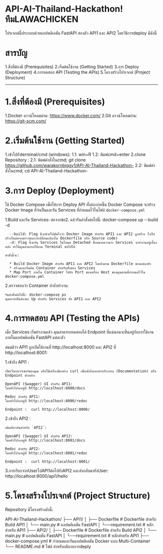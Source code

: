 # API-AI-Thailand-Hackathon!ทีมLAWACHICKEN
โปรเจกต์นี้ประกอบด้วยแอปพลิเคชัน FastAPI สองตัว API1 และ API2 โดยวิธีการdeploy มีดังนี้

# สารบัญ

1.สิ่งที่ต้องมี (Prerequisites)
2.เริ่มต้นใช้งาน (Getting Started)
3.การ Deploy (Deployment)
4.การทดสอบ API (Testing the APIs)
5.โครงสร้างโปรเจกต์ (Project Structure)

---------------------------------------

# 1.สิ่งที่ต้องมี (Prerequisites)

1.Docker ดาวน์โหลดผ่าน: https://www.docker.com/
2.Git ดาวน์โหลดผ่าน: https://git-scm.com/

# 2.เริ่มต้นใช้งาน (Getting Started)

1.เข้าไปยังterminal/cmd (windows):
    1.1: win+R
    1.2: พิมพ์cmd+enter
2.clone Repository :
    2.1: พิมพ์คำสั่งในcmd; git clone https://github.com/warakornbiggy1/API-AI-Thailand-Hackathon-
    2.2: พิมพ์คำสั่งในcmd; cd API-AI-Thailand-Hackathon-

# 3.การ Deploy (Deployment)

ใช้ Docker Compose เพื่อให้การ Deploy API ทั้งสองง่ายขึ้น Docker Compose จะสร้าง Docker Image ที่จำเป็นและรัน Services ที่กำหนดไว้ในไฟล์ `docker-compose.yml`

1.Build และรัน Services:
    ต่อจากข้อ2.
    แล้วรันคำสั่งต่อไปนี้: docker-compose up --build -d

      --build: Flag นี้จะช่วยให้มั่นใจว่า Docker Image สำหรับ API1 และ API2 ถูกสร้าง (หรือสร้างใหม่หากตรวจพบการเปลี่ยนแปลงใน Dockerfile หรือ Source code)
      -d: Flag นี้จะรัน Services ในโหมด Detached ซึ่งหมายความว่า Services จะทำงานอยู่เบื้องหลัง ทำให้คุณสามารถใช้งาน Terminal ต่อไปได้

    คำสั่งนี้จะ:

      * Build Docker Image สำหรับ API1 และ API2 โดยอิงตาม Dockerfile ของแต่ละตัว 
      * สร้างและเริ่มต้น Container สำหรับทั้งสอง Services
      * Map Port ภายใน Container ไปยัง Port ของเครื่อง Host ของคุณตามที่กำหนดไว้ใน docker-compose.yml

2.ตรวจสอบว่า Container กำลังทำงาน:

    รันคำสั่งต่อไปนี้: docker-compose ps
    คุณควรเห็นสถานะ Up สำหรับ Services ทั้ง API1 และ API2

# 4.การทดสอบ API (Testing the APIs)

เมื่อ Services เริ่มทำงานแล้ว คุณสามารถทดสอบได้ Endpoint ที่แน่นอนจะขึ้นอยู่กับการใช้งานภายในแอปพลิเคชัน FastAPI แต่ละตัว

สมมติว่า API1 ถูกเปิดใช้งานที่ http://localhost:8000 และ API2 ที่ http://localhost:8001:

1.เข้าถึง API1 :

    เปิดเว็บเบราว์เซอร์ของคุณ หรือใช้เครื่องมืออย่าง curl เพื่อเข้าถึงเอกสารประกอบ (Documentation) หรือ Endpoint ตัวอย่าง

    OpenAPI (Swagger) UI สำหรับ API1:
    โดยทั่วไปจะอยู่ที่ http://localhost:8000/docs

    Redoc สำหรับ API1:
    โดยทั่วไปจะอยู่ที่ http://localhost:8000/redoc

    Endpoint :  curl http://localhost:8000/

2.เข้าถึง API2 :

    เช่นเดียวกันสำหรับ `API2`:

    OpenAPI (Swagger) UI สำหรับ API2:
    โดยทั่วไปจะอยู่ที่ http://localhost:8001/docs

    Redoc สำหรับ API2:
    โดยทั่วไปจะอยู่ที่ http://localhost:8001/redoc

    Endpoint :  curl http://localhost:8001/

3.การเรียกจากUserไปAPI1ต่อไปยังAPI2 และส่งกลับมายังUser:
    http://localhost:8000/api1/hello

# 5.โครงสร้างโปรเจกต์ (Project Structure)

Repository มีโครงสร้างดังนี้:

API-AI-Thailand-Hackathon/
├── API1/
│   ├── Dockerfile             # Dockerfile สำหรับ Build API1
│   └── main.py                # แอปพลิเคชัน FastAPI 
│   └──requirement.txt         # หลักสำหรับ API1
├── API2/
│   ├── Dockerfile             # Dockerfile สำหรับ Build API2
│   └── main.py                # แอปพลิเคชัน FastAPI 
│   └──requirement.txt         # หลักสำหรับ API1
├── docker-compose.yml         # กำหนดและรันแอปพลิเคชัน Docker แบบ Multi-Container
└── README.md                  # ไฟล์ สำหรับอธิบายการdeply
